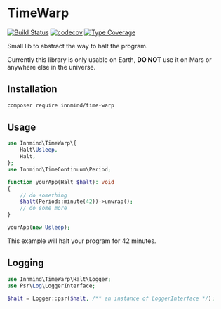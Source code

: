 # TimeWarp

[![Build Status](https://github.com/innmind/timewarp/workflows/CI/badge.svg?branch=master)](https://github.com/innmind/timewarp/actions?query=workflow%3ACI)
[![codecov](https://codecov.io/gh/innmind/timewarp/branch/develop/graph/badge.svg)](https://codecov.io/gh/innmind/timewarp)
[![Type Coverage](https://shepherd.dev/github/innmind/timewarp/coverage.svg)](https://shepherd.dev/github/innmind/timewarp)

Small lib to abstract the way to halt the program.

Currently this library is only usable on Earth, **DO NOT** use it on Mars or anywhere else in the universe.

## Installation

```sh
composer require innmind/time-warp
```

## Usage

```php
use Innmind\TimeWarp\{
    Halt\Usleep,
    Halt,
};
use Innmind\TimeContinuum\Period;

function yourApp(Halt $halt): void
{
    // do something
    $halt(Period::minute(42))->unwrap();
    // do some more
}

yourApp(new Usleep);
```

This example will halt your program for 42 minutes.

## Logging

```php
use Innmind\TimeWarp\Halt\Logger;
use Psr\Log\LoggerInterface;

$halt = Logger::psr($halt, /** an instance of LoggerInterface */);
```
